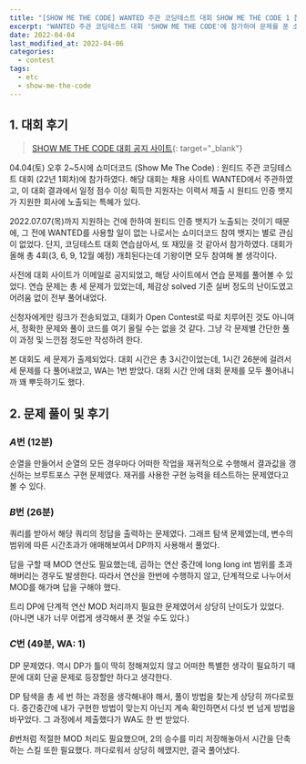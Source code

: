 ```yaml
---
title: "[SHOW ME THE CODE] WANTED 주관 코딩테스트 대회 SHOW ME THE CODE 1 참가 후기"
excerpt: "WANTED 주관 코딩테스트 대회 'SHOW ME THE CODE'에 참가하여 문제를 푼 소감과 간단한 풀이 작성"
date: 2022-04-04
last_modified_at: 2022-04-06
categories:
  - contest
tags:
  - etc
  - show-me-the-code
---
```


## 1. 대회 후기

> [SHOW ME THE CODE 대회 공지 사이트](https://www.wanted.co.kr/events/showmethecode){: target="_blank"}

04.04(토) 오후 2~5시에 쇼미더코드 (Show Me The Code) : 원티드 주관 코딩테스트 대회 (22년 1회차)에 참가하였다. 해당 대회는 채용 사이트 WANTED에서 주관하였고, 이 대회 결과에서 일정 점수 이상 획득한 지원자는 이력서 제출 시 원티드 인증 뱃지가 지원한 회사에 노출되는 특혜가 있다.

2022.07.07(목)까지 지원하는 건에 한하여 원티드 인증 뱃지가 노출되는 것이기 때문에, 그 전에 WANTED를 사용할 일이 없는 나로서는 쇼미더코드 참여 뱃지는 별로 관심이 없었다. 단지, 코딩테스트 대회 연습삼아서, 또 재밌을 것 같아서 참가하였다. 대회가 올해 총 4회(3, 6, 9, 12월 예정) 개최된다는데 기왕이면 모두 참여해 볼 생각이다. 

사전에 대회 사이트가 이메일로 공지되었고, 해당 사이트에서 연습 문제를 풀어볼 수 있었다. 연습 문제는 총 세 문제가 있었는데, 체감상 solved 기준 실버 정도의 난이도였고 어려움 없이 전부 풀어내었다.

신청자에게만 링크가 전송되었고, 대회가 Open Contest로 따로 치루어진 것도 아니여서, 정확한 문제와 풀이 코드를 여기 올릴 수는 없을 것 같다. 그냥 각 문제별 간단한 풀이 과정 및 느낀점 정도만 작성하려 한다.

본 대회도 세 문제가 출제되었다. 대회 시간은 총 3시간이었는데, 1시간 26분에 걸려서 세 문제를 다 풀어내었고, WA는 1번 받았다. 대회 시간 안에 대회 문제를 모두 풀어내니까 꽤 뿌듯하기도 했다.

## 2. 문제 풀이 및 후기

### $A$번 (12분)

순열을 만들어서 순열의 모든 경우마다 어떠한 작업을 재귀적으로 수행해서 결과값을 갱신하는 브루트포스 구현 문제였다. 재귀를 사용한 구현 능력을 테스트하는 문제였다고 볼 수 있다.

### $B$번 (26분)

쿼리를 받아서 해당 쿼리의 정답을 출력하는 문제였다. 그래프 탐색 문제였는데, 변수의 범위에 따른 시간초과가 애매해보여서 DP까지 사용해서 풀었다. 

답을 구할 때 MOD 연산도 필요했는데, 곱하는 연산 중간에 long long int 범위를 초과해버리는 경우도 발생한다. 따라서 연산을 한번에 수행하지 않고, 단계적으로 나누어서 MOD를 해가며 답을 구해야 했다.

트리 DP에 단계적 연산 MOD 처리까지 필요한 문제였어서 상당히 난이도가 있었다. (아니면 내가 너무 어렵게 생각해서 푼 것일 수도 있다.)

### $C$번 (49분, WA: 1)

DP 문제였다. 역시 DP가 틀이 딱히 정해져있지 않고 어떠한 특별한 생각이 필요하기 때문에 대회 단골 문제로 등장할만 하다고 생각한다.

DP 탐색을 총 세 번 하는 과정을 생각해내야 해서, 풀이 방법을 찾는게 상당히 까다로웠다. 중간중간에 내가 구현한 방법이 맞는지 아닌지 계속 확인하면서 다섯 번 넘게 방법을 바꾸었다. 그 과정에서 제출했다가 WA도 한 번 받았다.

$B$번처럼 적절한 MOD 처리도 필요했으며, 2의 승수를 미리 저장해놓아서 시간을 단축하는 스킬 또한 필요했다. 까다로워서 상당히 헤맸지만, 결국 풀어냈다.

